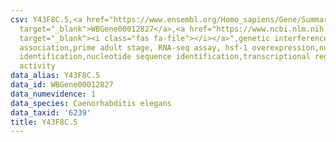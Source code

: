 ```yaml
---
csv: Y43F8C.5,<a href="https://www.ensembl.org/Homo_sapiens/Gene/Summary?db=core;g=WBGene00012827"
  target="_blank">WBGene00012827</a>,<a href="https://www.ncbi.nlm.nih.gov/pubmed/30894454"
  target="_blank"><i class="fas fa-file"></i></a>",genetic interference,functional
  association,prime adult stage, RNA-seq assay, hsf-1 overexpression,nucleotide sequence
  identification,nucleotide sequence identification,transcriptional regulation,up-regulates
  activity
data_alias: Y43F8C.5
data_id: WBGene00012827
data_numevidence: 1
data_species: Caenorhabditis elegans
data_taxid: '6239'
title: Y43F8C.5
---
```


